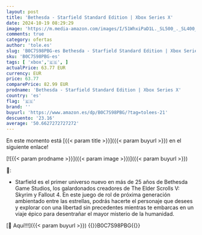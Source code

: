 ```yaml
---
layout: post
title: 'Bethesda - Starfield Standard Edition | Xbox Series X'
date: 2024-10-19 08:29:29
image: 'https://m.media-amazon.com/images/I/51WhxiPaD1L._SL500_._SL400_.jpg'
comments: true
category: ofertas
author: 'tole.es'
slug: 'B0C7S98PBG-es Bethesda - Starfield Standard Edition | Xbox Series X'
sku: 'B0C7S98PBG-es'
tags: [ 'xbox','🇪🇸', ]
actualPrice: 63.77 EUR
currency: EUR
price: 63.77
comparePrice: 82.99 EUR
prodname: 'Bethesda - Starfield Standard Edition | Xbox Series X'
country: 'es'
flag: '🇪🇸'
brand: ''
buyurl: 'https://www.amazon.es/dp/B0C7S98PBG/?tag=tolees-21'
descuento: '23.16'
average: '50.6627272727272'
---
```


En este momento está [{{< param title >}}]({{< param buyurl >}}) en el siguiente enlace!

[![{{< param prodname >}}]({{< param image >}})]({{< param buyurl >}})

🔎:

- Starfield es el primer universo nuevo en más de 25 años de Bethesda Game Studios, los galardonados creadores de The Elder Scrolls V: Skyrim y Fallout 4. En este juego de rol de próxima generación ambientado entre las estrellas, podrás hacerte el personaje que desees y explorar con una libertad sin precedentes mientras te embarcas en un viaje épico para desentrañar el mayor misterio de la humanidad.

[🛒 Aquí!!!]({{< param buyurl >}})
{{<world>}}B0C7S98PBG{{</world>}}

